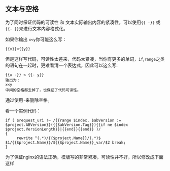 ## 文本与空格

为了同时保证代码的可读性 和 文本实际输出内容的紧凑性，可以使用`{{ -}}` 或 `{{- }}`来进行文本内容格式化。

如果你输出 `x<y`你可能这么写： 
```
{{x}}<{{y}}
```
但是这样写代码，可读性太差来，代码太紧凑，当你有更多的单词，`if`,`range`之类的语句在一起时，更难看清一个表达式，因此可以这么写:

```
{{x -}} < {{- y}}
输出为：
x<y
中间的空格都去掉了，也保证了代码可读性。
```

通过使用`-`来删除空格。

看一个实例代码：

```
if ( $request_uri !~ /{{range $index, $abVersion := $project.ABVersion}}({{$abVersion.Tag}}){{if ne $index $project.VersionLength}}|{{end}}{{end}} )/
{
     rewrite ^(.*)/{{$project.Name}}/(.*)$ $1/{{$project.Name}}/${{$project.Name}}_var/$2 break;
}
```
为了保证nginx的语法正确，模版写的非常紧凑，可读性并不好，所以修改成下面这样

```

```
